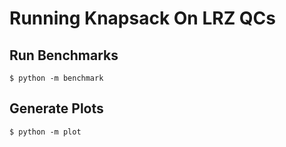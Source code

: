 # Running Knapsack On LRZ QCs

## Run Benchmarks 

```console
$ python -m benchmark
```

## Generate Plots

```console
$ python -m plot
```